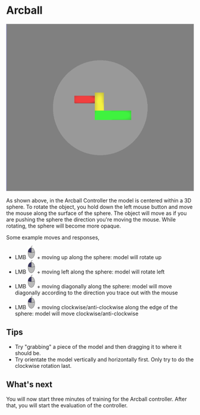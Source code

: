 # Arcball

![Screenshot showing the Arcball Controller](images/arcball.png)

As shown above, in the Arcball Controller the model is centered within a 3D sphere. To rotate the object, you hold down the left mouse button and move the mouse along the surface of the sphere. The object will move as if you are pushing the sphere the direction you're moving the mouse. While rotating, the sphere will become more opaque.

Some example moves and responses,

- <span class="instruction">LMB ![Left Mouse Button](images/LMB_click.png) + moving up along the sphere</span>: model will rotate up
- <span class="instruction">LMB ![Left Mouse Button](images/LMB_click.png) + moving left along the sphere</span>: model will rotate left
- <span class="instruction">LMB ![Left Mouse Button](images/LMB_click.png) + moving diagonally along the sphere</span>: model will move diagonally according to the direction you trace out with the mouse
- <span class="instruction">LMB ![Left Mouse Button](images/LMB_click.png) + moving clockwise/anti-clockwise along the edge of the sphere</span>: model will move clockwise/anti-clockwise

## Tips

- Try "grabbing" a piece of the model and then dragging it to where it should be.
- Try orientate the model vertically and horizontally first. Only try to do the clockwise rotation last.

## What's next

You will now start three minutes of training for the Arcball controller. After that, you will start the evaluation of the controller.
